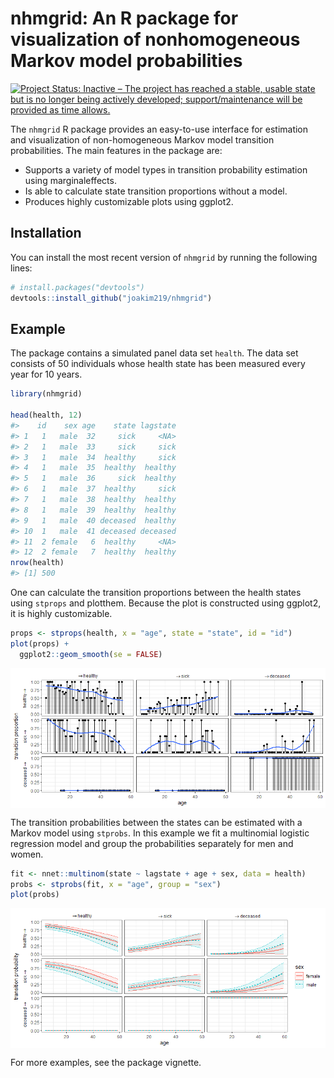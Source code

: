 
<!-- README.md is generated from README.Rmd. Please edit that file -->

# nhmgrid: An R package for visualization of nonhomogeneous Markov model probabilities

<!-- badges: start -->

[![Project Status: Inactive – The project has reached a stable, usable
state but is no longer being actively developed; support/maintenance
will be provided as time
allows.](https://www.repostatus.org/badges/latest/inactive.svg)](https://www.repostatus.org/#inactive)
<!-- badges: end -->

The `nhmgrid` R package provides an easy-to-use interface for estimation
and visualization of non-homogeneous Markov model transition
probabilities. The main features in the package are:

- Supports a variety of model types in transition probability estimation
  using marginaleffects.
- Is able to calculate state transition proportions without a model.
- Produces highly customizable plots using ggplot2.

## Installation

You can install the most recent version of `nhmgrid` by running the
following lines:

``` r
# install.packages("devtools")
devtools::install_github("joakim219/nhmgrid")
```

## Example

The package contains a simulated panel data set `health`. The data set
consists of 50 individuals whose health state has been measured every
year for 10 years.

``` r
library(nhmgrid)

head(health, 12)
#>    id    sex age    state lagstate
#> 1   1   male  32     sick     <NA>
#> 2   1   male  33     sick     sick
#> 3   1   male  34  healthy     sick
#> 4   1   male  35  healthy  healthy
#> 5   1   male  36     sick  healthy
#> 6   1   male  37  healthy     sick
#> 7   1   male  38  healthy  healthy
#> 8   1   male  39  healthy  healthy
#> 9   1   male  40 deceased  healthy
#> 10  1   male  41 deceased deceased
#> 11  2 female   6  healthy     <NA>
#> 12  2 female   7  healthy  healthy
nrow(health)
#> [1] 500
```

One can calculate the transition proportions between the health states
using `stprops` and plotthem. Because the plot is constructed using
ggplot2, it is highly customizable.

``` r
props <- stprops(health, x = "age", state = "state", id = "id")
plot(props) +
  ggplot2::geom_smooth(se = FALSE)
```

<img src="man/figures/README-props-1.png" style="display: block; margin: auto;" />

The transition probabilities between the states can be estimated with a
Markov model using `stprobs`. In this example we fit a multinomial
logistic regression model and group the probabilities separately for men
and women.

``` r
fit <- nnet::multinom(state ~ lagstate + age + sex, data = health)
probs <- stprobs(fit, x = "age", group = "sex")
plot(probs)
```

<img src="man/figures/README-probs-1.png" style="display: block; margin: auto;" />

For more examples, see the package vignette.
